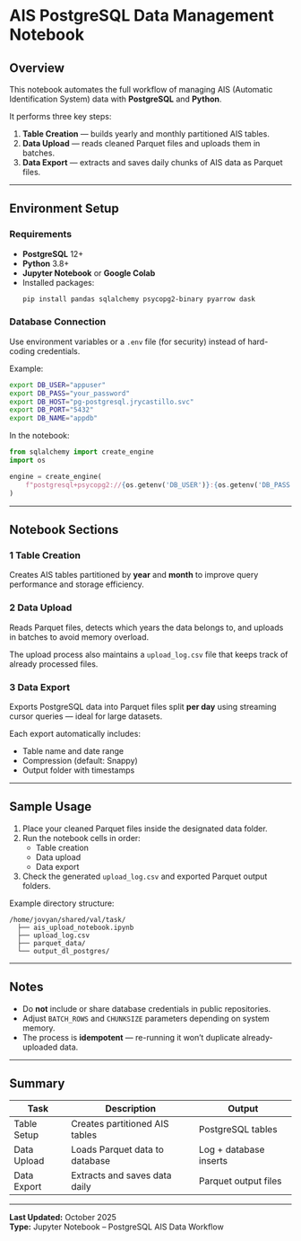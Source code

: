# AIS PostgreSQL Data Management Notebook

## Overview
This notebook automates the full workflow of managing AIS (Automatic Identification System) data with **PostgreSQL** and **Python**.

It performs three key steps:
1. **Table Creation** — builds yearly and monthly partitioned AIS tables.
2. **Data Upload** — reads cleaned Parquet files and uploads them in batches.
3. **Data Export** — extracts and saves daily chunks of AIS data as Parquet files.

---

## Environment Setup

### Requirements
- **PostgreSQL** 12+
- **Python** 3.8+
- **Jupyter Notebook** or **Google Colab**
- Installed packages:
  ```bash
  pip install pandas sqlalchemy psycopg2-binary pyarrow dask
  ```

### Database Connection
Use environment variables or a `.env` file (for security) instead of hard-coding credentials.

Example:
```bash
export DB_USER="appuser"
export DB_PASS="your_password"
export DB_HOST="pg-postgresql.jrycastillo.svc"
export DB_PORT="5432"
export DB_NAME="appdb"
```

In the notebook:
```python
from sqlalchemy import create_engine
import os

engine = create_engine(
    f"postgresql+psycopg2://{os.getenv('DB_USER')}:{os.getenv('DB_PASS')}@{os.getenv('DB_HOST')}:{os.getenv('DB_PORT')}/{os.getenv('DB_NAME')}"
)
```

---

## Notebook Sections

### 1️ Table Creation
Creates AIS tables partitioned by **year** and **month** to improve query performance and storage efficiency.

### 2️ Data Upload
Reads Parquet files, detects which years the data belongs to, and uploads in batches to avoid memory overload.

The upload process also maintains a `upload_log.csv` file that keeps track of already processed files.

### 3️ Data Export
Exports PostgreSQL data into Parquet files split **per day** using streaming cursor queries — ideal for large datasets.

Each export automatically includes:
- Table name and date range
- Compression (default: Snappy)
- Output folder with timestamps

---

## Sample Usage
1. Place your cleaned Parquet files inside the designated data folder.  
2. Run the notebook cells in order:
   - Table creation
   - Data upload
   - Data export
3. Check the generated `upload_log.csv` and exported Parquet output folders.

Example directory structure:
```
/home/jovyan/shared/val/task/
  ├── ais_upload_notebook.ipynb
  ├── upload_log.csv
  ├── parquet_data/
  └── output_dl_postgres/
```

---

## Notes
- Do **not** include or share database credentials in public repositories.
- Adjust `BATCH_ROWS` and `CHUNKSIZE` parameters depending on system memory.
- The process is **idempotent** — re-running it won’t duplicate already-uploaded data.

---

## Summary
| Task | Description | Output |
|------|--------------|---------|
| Table Setup | Creates partitioned AIS tables | PostgreSQL tables |
| Data Upload | Loads Parquet data to database | Log + database inserts |
| Data Export | Extracts and saves data daily | Parquet output files |

---

**Last Updated:** October 2025  
**Type:** Jupyter Notebook – PostgreSQL AIS Data Workflow
